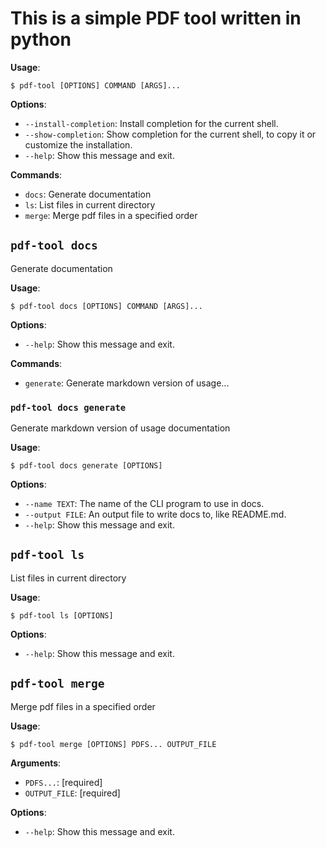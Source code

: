 # This is a simple PDF tool written in python

**Usage**:

```console
$ pdf-tool [OPTIONS] COMMAND [ARGS]...
```

**Options**:

* `--install-completion`: Install completion for the current shell.
* `--show-completion`: Show completion for the current shell, to copy it or customize the installation.
* `--help`: Show this message and exit.

**Commands**:

* `docs`: Generate documentation
* `ls`: List files in current directory
* `merge`: Merge pdf files in a specified order

## `pdf-tool docs`

Generate documentation

**Usage**:

```console
$ pdf-tool docs [OPTIONS] COMMAND [ARGS]...
```

**Options**:

* `--help`: Show this message and exit.

**Commands**:

* `generate`: Generate markdown version of usage...

### `pdf-tool docs generate`

Generate markdown version of usage documentation

**Usage**:

```console
$ pdf-tool docs generate [OPTIONS]
```

**Options**:

* `--name TEXT`: The name of the CLI program to use in docs.
* `--output FILE`: An output file to write docs to, like README.md.
* `--help`: Show this message and exit.

## `pdf-tool ls`

List files in current directory

**Usage**:

```console
$ pdf-tool ls [OPTIONS]
```

**Options**:

* `--help`: Show this message and exit.

## `pdf-tool merge`

Merge pdf files in a specified order

**Usage**:

```console
$ pdf-tool merge [OPTIONS] PDFS... OUTPUT_FILE
```

**Arguments**:

* `PDFS...`: [required]
* `OUTPUT_FILE`: [required]

**Options**:

* `--help`: Show this message and exit.

